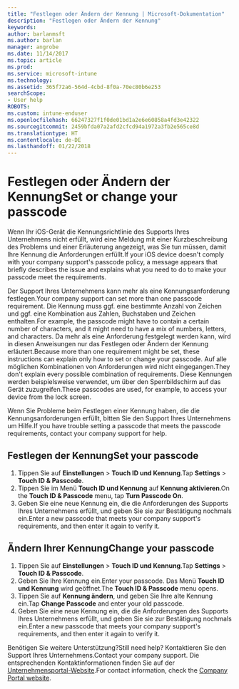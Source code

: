 ```yaml
---
title: "Festlegen oder Ändern der Kennung | Microsoft-Dokumentation"
description: "Festlegen oder Ändern der Kennung"
keywords: 
author: barlanmsft
ms.author: barlan
manager: angrobe
ms.date: 11/14/2017
ms.topic: article
ms.prod: 
ms.service: microsoft-intune
ms.technology: 
ms.assetid: 365f72a6-564d-4cbd-8f0a-70ec80b6e253
searchScope:
- User help
ROBOTS: 
ms.custom: intune-enduser
ms.openlocfilehash: 66247327f1f0de01bd1a2e6e60858a4fd3e42322
ms.sourcegitcommit: 2459bfda07a2afd2cfcd94a1972a3fb2e565ce8d
ms.translationtype: HT
ms.contentlocale: de-DE
ms.lasthandoff: 01/22/2018
---
```

# <a name="set-or-change-your-passcode"></a><span data-ttu-id="0831b-103">Festlegen oder Ändern der Kennung</span><span class="sxs-lookup"><span data-stu-id="0831b-103">Set or change your passcode</span></span>

<span data-ttu-id="0831b-104">Wenn Ihr iOS-Gerät die Kennungsrichtlinie des Supports Ihres Unternehmens nicht erfüllt, wird eine Meldung mit einer Kurzbeschreibung des Problems und einer Erläuterung angezeigt, was Sie tun müssen, damit Ihre Kennung die Anforderungen erfüllt.</span><span class="sxs-lookup"><span data-stu-id="0831b-104">If your iOS device doesn't comply with your company support's passcode policy, a message appears that briefly describes the issue and explains what you need to do to make your passcode meet the requirements.</span></span>

<span data-ttu-id="0831b-105">Der Support Ihres Unternehmens kann mehr als eine Kennungsanforderung festlegen.</span><span class="sxs-lookup"><span data-stu-id="0831b-105">Your company support can set more than one passcode requirement.</span></span> <span data-ttu-id="0831b-106">Die Kennung muss ggf. eine bestimmte Anzahl von Zeichen und ggf. eine Kombination aus Zahlen, Buchstaben und Zeichen enthalten.</span><span class="sxs-lookup"><span data-stu-id="0831b-106">For example, the passcode might have to contain a certain number of characters, and it might need to have a mix of numbers, letters, and characters.</span></span> <span data-ttu-id="0831b-107">Da mehr als eine Anforderung festgelegt werden kann, wird in diesen Anweisungen nur das Festlegen oder Ändern der Kennung erläutert.</span><span class="sxs-lookup"><span data-stu-id="0831b-107">Because more than one requirement might be set, these instructions can explain only how to set or change your passcode.</span></span> <span data-ttu-id="0831b-108">Auf alle möglichen Kombinationen von Anforderungen wird nicht eingegangen.</span><span class="sxs-lookup"><span data-stu-id="0831b-108">They don't explain every possible combination of requirements.</span></span> <span data-ttu-id="0831b-109">Diese Kennungen werden beispielsweise verwendet, um über den Sperrbildschirm auf das Gerät zuzugreifen.</span><span class="sxs-lookup"><span data-stu-id="0831b-109">These passcodes are used, for example, to access your device from the lock screen.</span></span>

<span data-ttu-id="0831b-110">Wenn Sie Probleme beim Festlegen einer Kennung haben, die die Kennungsanforderungen erfüllt, bitten Sie den Support Ihres Unternehmens um Hilfe.</span><span class="sxs-lookup"><span data-stu-id="0831b-110">If you have trouble setting a passcode that meets the passcode requirements, contact your company support for help.</span></span>

## <a name="set-your-passcode"></a><span data-ttu-id="0831b-111">Festlegen der Kennung</span><span class="sxs-lookup"><span data-stu-id="0831b-111">Set your passcode</span></span>

1. <span data-ttu-id="0831b-112">Tippen Sie auf **Einstellungen** > **Touch ID und Kennung**.</span><span class="sxs-lookup"><span data-stu-id="0831b-112">Tap **Settings** > **Touch ID & Passcode**.</span></span>
2. <span data-ttu-id="0831b-113">Tippen Sie im Menü **Touch ID und Kennung** auf **Kennung aktivieren**.</span><span class="sxs-lookup"><span data-stu-id="0831b-113">On the **Touch ID & Passcode** menu, tap **Turn Passcode On**.</span></span>
3. <span data-ttu-id="0831b-114">Geben Sie eine neue Kennung ein, die die Anforderungen des Supports Ihres Unternehmens erfüllt, und geben Sie sie zur Bestätigung nochmals ein.</span><span class="sxs-lookup"><span data-stu-id="0831b-114">Enter a new passcode that meets your company support's requirements, and then enter it again to verify it.</span></span>

## <a name="change-your-passcode"></a><span data-ttu-id="0831b-115">Ändern Ihrer Kennung</span><span class="sxs-lookup"><span data-stu-id="0831b-115">Change your passcode</span></span>

1. <span data-ttu-id="0831b-116">Tippen Sie auf **Einstellungen** > **Touch ID und Kennung**.</span><span class="sxs-lookup"><span data-stu-id="0831b-116">Tap **Settings** > **Touch ID & Passcode**.</span></span>
2. <span data-ttu-id="0831b-117">Geben Sie Ihre Kennung ein.</span><span class="sxs-lookup"><span data-stu-id="0831b-117">Enter your passcode.</span></span> <span data-ttu-id="0831b-118">Das Menü **Touch ID und Kennung** wird geöffnet.</span><span class="sxs-lookup"><span data-stu-id="0831b-118">The **Touch ID & Passcode** menu opens.</span></span>
2. <span data-ttu-id="0831b-119">Tippen Sie auf **Kennung ändern**, und geben Sie Ihre alte Kennung ein.</span><span class="sxs-lookup"><span data-stu-id="0831b-119">Tap **Change Passcode** and enter your old passcode.</span></span>
3. <span data-ttu-id="0831b-120">Geben Sie eine neue Kennung ein, die die Anforderungen des Supports Ihres Unternehmens erfüllt, und geben Sie sie zur Bestätigung nochmals ein.</span><span class="sxs-lookup"><span data-stu-id="0831b-120">Enter a new passcode that meets your company support's requirements, and then enter it again to verify it.</span></span>

<span data-ttu-id="0831b-121">Benötigen Sie weitere Unterstützung?</span><span class="sxs-lookup"><span data-stu-id="0831b-121">Still need help?</span></span> <span data-ttu-id="0831b-122">Kontaktieren Sie den Support Ihres Unternehmens.</span><span class="sxs-lookup"><span data-stu-id="0831b-122">Contact your company support.</span></span> <span data-ttu-id="0831b-123">Die entsprechenden Kontaktinformationen finden Sie auf der [Unternehmensportal-Website](https://portal.manage.microsoft.com#HelpDeskDialog).</span><span class="sxs-lookup"><span data-stu-id="0831b-123">For contact information, check the [Company Portal website](https://portal.manage.microsoft.com#HelpDeskDialog).</span></span>
